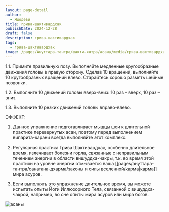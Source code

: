 ```yaml
---
layout: page-detail
author:
  - Яшодеви
title: грива-шактивардхак
publishDate: 2024-12-28
draft: false
description: грива-шактивардхак
tags:
  - грива-шактивардхак
image: /pages/Ануттара-тантра/шакти-янтра/асаны/media/грива-шактивардхак.png
---
```

1.1. Примите правильную позу. Выполняйте медленные кругообразные движения головы в правую сторону. Сделав 10 вращений, выполняйте 10 кругообразных вращений влево. Старайтесь хорошо размять шейные позвонки.

1.2. Выполните 10 движений головы вверх-вниз: 10 раз – вверх, 10 раз – вниз.

1.3. Выполните 10 резких движений головы вправо-влево.

ЭФФЕКТ:

1) Данное упражнение подготавливает мышцы шеи к длительной практике перевернутых асан, поэтому перед выполнением випарита-карани всегда выполняйте этот комплекс.

2) Регулярная практика Грива Шактивардхак, особенно длительное время, излечивает болезни горла, связанные с неправильным течением энергии в области вишуддха-чакры, т.к. во время этой практики на уровне энергии отмывается ваша [[pages/ануттара-тантра/санатана-дхарма/законы и силы вселенной/карма|карма]] мира асуров.

3) Если выполнять это упражнение длительное время, вы можете испытать опыты Йоги Иллюзорного Тела, связанной с вишуддха-чакрой, например, во сне опыты мира асуров или мира богов.


![асаны](pages/ануттара-тантра/йога/шакти-янтра/кундалини-йога/асаны/асаны%201%20ступени/media/грива-шактивардхак.png)